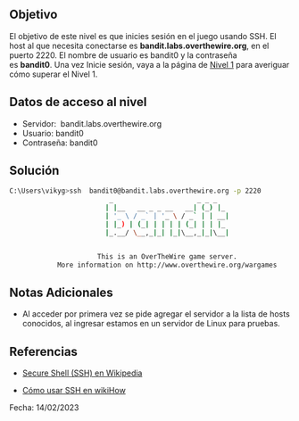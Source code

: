 ## Objetivo
El objetivo de este nivel es que inicies sesión en el juego usando SSH. El host al que necesita conectarse es **bandit.labs.overthewire.org**, en el puerto 2220. El nombre de usuario es bandit0 y la contraseña es **bandit0**. Una vez Inicie sesión, vaya a la página de [Nivel 1](https://overthewire.org/wargames/bandit/bandit1.html) para averiguar cómo superar el Nivel 1.

## Datos de acceso al nivel
* Servidor:  bandit.labs.overthewire.org
* Usuario: bandit0
* Contraseña: bandit0

## Solución

``` bash 
C:\Users\vikyg>ssh  bandit0@bandit.labs.overthewire.org -p 2220
                         _                     _ _ _
                        | |__   __ _ _ __   __| (_) |_
                        | '_ \ / _` | '_ \ / _` | | __|
                        | |_) | (_| | | | | (_| | | |_
                        |_.__/ \__,_|_| |_|\__,_|_|\__|


                      This is an OverTheWire game server.
            More information on http://www.overthewire.org/wargames
``` 

## Notas Adicionales
* Al acceder por primera vez se pide agregar el servidor a la lista de hosts conocidos, al ingresar estamos en un servidor de Linux para pruebas.

## Referencias
*   [Secure Shell (SSH) en Wikipedia](https://en.wikipedia.org/wiki/Secure_Shell)
-   [Cómo usar SSH en wikiHow](https://www.wikihow.com/Use-SSH)

Fecha: 14/02/2023